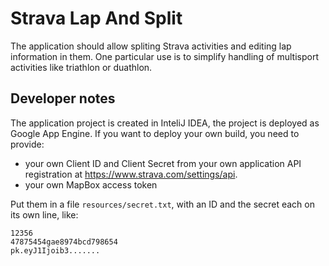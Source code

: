 Strava Lap And Split
====================

The application should allow spliting Strava activities and editing lap information in them. One particular use
is to simplify handling of multisport activities like triathlon or duathlon.

Developer notes
---------------

The application project is created in InteliJ IDEA, the project is deployed as Google App Engine.
If you want to deploy your own build, you need to provide:
 - your own Client ID and Client Secret from your own application API registration at https://www.strava.com/settings/api.
 - your own MapBox access token 

Put them in a file `resources/secret.txt`, with an ID and the secret each on its own line, like:

    12356
    47875454gae8974bcd798654
    pk.eyJ1Ijoib3.......
